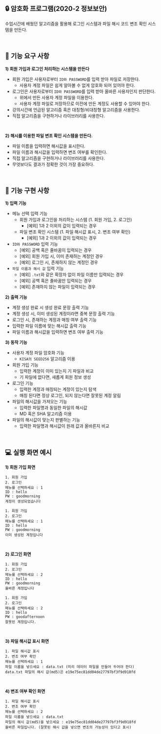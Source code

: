 ## 🔒 암호화 프로그램(2020-2 정보보안)
수업시간에 배웠던 알고리즘을 활용해 로그인 시스템과 파일 해시 코드 변조 확인 시스템을 만든다.

<br>

## 🔑 기능 요구 사항
**1) 회원 가입과 로그인 처리하는 시스템을 만든다**
- 회원 가입은 사용자로부터 `ID와 PASSWORD`를 입력 받아 파일로 저장한다.
    - 사용자 계정 파일은 쉽게 알아볼 수 없게 암호화 되어 있어야 한다.
- 로그인은 사용자로부터 `ID와 PASSWORD`를 입력 받아 올바른 사용자인지 판단한다.
    - 위에서 만든 사용자 계정 파일을 이용한다.
    - 사용자 계정 파일로 저장하므로 이전에 만든 계정도 사용할 수 있어야 한다.
- 강의시간에 언급된 알고리즘 혹은 대칭형/비대칭형 알고리즘을 사용한다.
- 직접 알고리즘을 구현하거나 라이브러리를 사용한다.

<br>

**2) 해시를 이용한 파일 변조 확인 시스템을 만든다.**
- 파일 이름을 입력하면 해시값을 표시한다.
- 파일 이름과 해시값을 입력하면 변조 여부를 확인한다.
- 직접 알고리즘을 구현하거나 라이브러리를 사용한다.
- 무엇보다도 결과가 정확한 것이 가장 중요하다.

<br>

## 📃 기능 구현 사항
**1) 입력 기능**
- 메뉴 선택 입력 기능
    - 회원 가입과 로그인을 처리하는 시스템 (1. 회원 가입, 2. 로그인)
        - [예외] 1과 2 이외의 값이 입력되는 경우
    - 파일 변조 확인 시스템 (1. 파일 해시값 표시, 2. 변조 여부 확인)
        - [예외] 1과 2 이외의 값이 입력되는 경우
- `ID와 PASSWORD` 입력 기능
    - [예외] 공백 혹은 줄바꿈이 입력되는 경우
    - [예외] 회원 가입 시, 이미 존재하는 계정인 경우
    - [예외] 로그인 시, 존재하지 않는 계정인 경우
- `파일 이름과 해시 값` 입력 기능
    - [예외] `.txt`와 같은 확장자 없이 파일 이름만 입력되는 경우
    - [예외] 공백 혹은 줄바꿈만 입력되는 경우
    - [예외] 존재하지 않는 파일이 입력되는 경우

**2) 출력 기능**
- 계정 생성 완료 시 생성 완료 문장 출력 기능
- 계정 생성 시, 이미 생성된 계정이라면 중복 문장 출력 기능
- 로그인 시, 존재하는 계정과 매칭 여부 출력 기능
- 입력한 파일 이름에 맞는 해시값 출력 기능
- 파일 이름과 해시값을 입력하면 변조 여부 출력 기능

**3) 동작 기능**
- 사용자 계정 파일 암호화 기능
    - `KISA의 SEED256` 알고리즘 이용
- 회원 가입 기능
    - 입력한 계정이 이미 있는지 기 파일과 비교
    - 기 파일에 없다면, 새롭게 회원 정보 생성
- 로그인 기능
    - 입력한 계정과 매칭되는 계정이 있는지 탐색
    - 매칭 된다면 정상 로그인, 되지 않는다면 잘못된 계정 알림
- 파일의 해시값을 가져오는 기능
    - 입력한 파일명과 동일한 파일의 해시값
    - MD 혹은 SHA 알고리즘 이용
- 파일의 해시값이 맞는지 판별하는 기능
    - 입력한 파일명과 해시값이 원래 값과 올바른지 비교

<br>

## 💻 실행 화면 예시
**1) 회원 가입 화면**

```
1. 회원 가입
2. 로그인
메뉴를 선택하세요 : 1
ID : hello
PW : goodmorning
계정이 생성되었습니다
```

```
1. 회원 가입
2. 로그인
메뉴를 선택하세요 : 1
ID : hello
PW : goodmorning
이미 생성된 계정입니다
```

<br>

**2) 로그인 화면**

```
1. 회원 가입
2. 로그인
메뉴를 선택하세요 : 2
ID : hello
PW : goodmorning
올바른 계정입니다
```

```
1. 회원 가입
2. 로그인
메뉴를 선택하세요 : 2
ID : hello
PW : goodafternoon
잘못된 계정입니다.
```

<br>

**3) 파일 해시값 표시 화면**

```
1. 파일 해시값 표시
2. 변조 여부 확인
메뉴를 선택하세요 : 1
파일 이름을 넣으세요 : data.txt (미리 데이터 파일을 만들어 두어야 한다)
data.txt 파일의 해시 값(md5)은 e19e75ec81dd04de27797bf3f9d918fd
```

<br>

**4) 변조 여부 확인 화면**

```
1. 파일 해시값 표시
2. 변조 여부 확인
메뉴를 선택하세요 : 2
파일 이름을 넣으세요 : data.txt
파일의 해시 값(md5)을 넣으세요 : e19e75ec81dd04de27797bf3f9d918fd
올바른 파일입니다. (잘못된 해시 값을 넣으면 변조의 가능성이 있다고 표시)
```